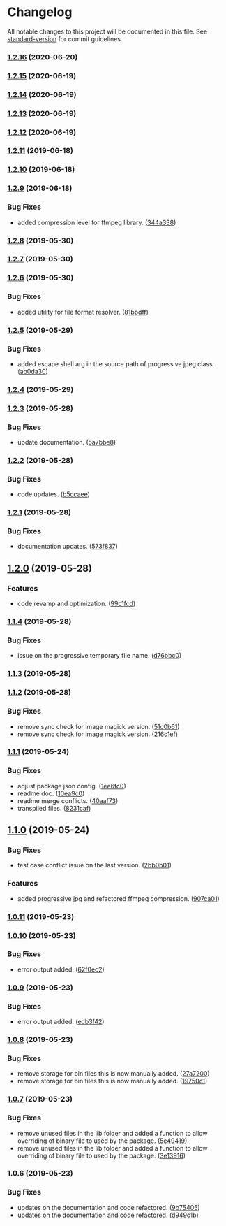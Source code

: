 # Changelog

All notable changes to this project will be documented in this file. See [standard-version](https://github.com/conventional-changelog/standard-version) for commit guidelines.

### [1.2.16](https://github.com/lorddashme/nodejs-image-squeezer/compare/v1.2.15...v1.2.16) (2020-06-20)



### [1.2.15](https://github.com/lorddashme/nodejs-image-squeezer/compare/v1.2.14...v1.2.15) (2020-06-19)



### [1.2.14](https://github.com/lorddashme/nodejs-image-squeezer/compare/v1.2.13...v1.2.14) (2020-06-19)



### [1.2.13](https://github.com/lorddashme/nodejs-image-squeezer/compare/v1.2.12...v1.2.13) (2020-06-19)



### [1.2.12](https://github.com/lorddashme/nodejs-image-squeezer/compare/v1.2.11...v1.2.12) (2020-06-19)



### [1.2.11](https://github.com/lorddashme/nodejs-image-squeezer/compare/v1.2.10...v1.2.11) (2019-06-18)



### [1.2.10](https://github.com/lorddashme/nodejs-image-squeezer/compare/v1.2.9...v1.2.10) (2019-06-18)



### [1.2.9](https://github.com/lorddashme/nodejs-image-squeezer/compare/v1.2.8...v1.2.9) (2019-06-18)


### Bug Fixes

* added compression level for ffmpeg library. ([344a338](https://github.com/lorddashme/nodejs-image-squeezer/commit/344a338))



### [1.2.8](https://github.com/lorddashme/nodejs-image-squeezer/compare/v1.2.7...v1.2.8) (2019-05-30)



### [1.2.7](https://github.com/lorddashme/nodejs-image-squeezer/compare/v1.2.6...v1.2.7) (2019-05-30)



### [1.2.6](https://github.com/lorddashme/nodejs-image-squeezer/compare/v1.2.5...v1.2.6) (2019-05-30)


### Bug Fixes

* added utility for file format resolver. ([81bbdff](https://github.com/lorddashme/nodejs-image-squeezer/commit/81bbdff))



### [1.2.5](https://github.com/lorddashme/nodejs-image-squeezer/compare/v1.2.4...v1.2.5) (2019-05-29)


### Bug Fixes

* added escape shell arg in the source path of progressive jpeg class. ([ab0da30](https://github.com/lorddashme/nodejs-image-squeezer/commit/ab0da30))



### [1.2.4](https://github.com/lorddashme/nodejs-image-squeezer/compare/v1.2.3...v1.2.4) (2019-05-29)



### [1.2.3](https://github.com/lorddashme/nodejs-image-squeezer/compare/v1.2.2...v1.2.3) (2019-05-28)


### Bug Fixes

* update documentation. ([5a7bbe8](https://github.com/lorddashme/nodejs-image-squeezer/commit/5a7bbe8))



### [1.2.2](https://github.com/lorddashme/nodejs-image-squeezer/compare/v1.2.1...v1.2.2) (2019-05-28)


### Bug Fixes

* code updates. ([b5ccaee](https://github.com/lorddashme/nodejs-image-squeezer/commit/b5ccaee))



### [1.2.1](https://github.com/lorddashme/nodejs-image-squeezer/compare/v1.2.0...v1.2.1) (2019-05-28)


### Bug Fixes

* documentation updates. ([573f837](https://github.com/lorddashme/nodejs-image-squeezer/commit/573f837))



## [1.2.0](https://github.com/lorddashme/nodejs-image-squeezer/compare/v1.1.4...v1.2.0) (2019-05-28)


### Features

* code revamp and optimization. ([99c1fcd](https://github.com/lorddashme/nodejs-image-squeezer/commit/99c1fcd))



### [1.1.4](https://github.com/lorddashme/nodejs-image-squeezer/compare/v1.1.3...v1.1.4) (2019-05-28)


### Bug Fixes

* issue on the progressive temporary file name. ([d76bbc0](https://github.com/lorddashme/nodejs-image-squeezer/commit/d76bbc0))



### [1.1.3](https://github.com/lorddashme/nodejs-image-squeezer/compare/v1.1.2...v1.1.3) (2019-05-28)



### [1.1.2](https://github.com/lorddashme/nodejs-image-squeezer/compare/v1.1.1...v1.1.2) (2019-05-28)


### Bug Fixes

* remove sync check for image magick version. ([51c0b61](https://github.com/lorddashme/nodejs-image-squeezer/commit/51c0b61))
* remove sync check for image magick version. ([216c1ef](https://github.com/lorddashme/nodejs-image-squeezer/commit/216c1ef))



### [1.1.1](https://github.com/lorddashme/nodejs-image-squeezer/compare/v1.1.0...v1.1.1) (2019-05-24)


### Bug Fixes

* adjust package json config. ([1ee6fc0](https://github.com/lorddashme/nodejs-image-squeezer/commit/1ee6fc0))
* readme doc. ([10ea9c0](https://github.com/lorddashme/nodejs-image-squeezer/commit/10ea9c0))
* readme merge conflicts. ([40aaf73](https://github.com/lorddashme/nodejs-image-squeezer/commit/40aaf73))
* transpiled files. ([8231caf](https://github.com/lorddashme/nodejs-image-squeezer/commit/8231caf))



## [1.1.0](https://github.com/lorddashme/nodejs-image-squeezer/compare/v1.0.11...v1.1.0) (2019-05-24)


### Bug Fixes

* test case conflict issue on the last version. ([2bb0b01](https://github.com/lorddashme/nodejs-image-squeezer/commit/2bb0b01))


### Features

* added progressive jpg and refactored ffmpeg compression. ([907ca01](https://github.com/lorddashme/nodejs-image-squeezer/commit/907ca01))



### [1.0.11](https://github.com/lorddashme/nodejs-image-squeezer/compare/v1.0.10...v1.0.11) (2019-05-23)



### [1.0.10](https://github.com/lorddashme/nodejs-image-squeezer/compare/v1.0.9...v1.0.10) (2019-05-23)


### Bug Fixes

* error output added. ([62f0ec2](https://github.com/lorddashme/nodejs-image-squeezer/commit/62f0ec2))



### [1.0.9](https://github.com/lorddashme/nodejs-image-squeezer/compare/v1.0.8...v1.0.9) (2019-05-23)


### Bug Fixes

* error output added. ([edb3f42](https://github.com/lorddashme/nodejs-image-squeezer/commit/edb3f42))



### [1.0.8](https://github.com/lorddashme/nodejs-image-squeezer/compare/v1.0.7...v1.0.8) (2019-05-23)


### Bug Fixes

* remove storage for bin files this is now manually added. ([27a7200](https://github.com/lorddashme/nodejs-image-squeezer/commit/27a7200))
* remove storage for bin files this is now manually added. ([19750c1](https://github.com/lorddashme/nodejs-image-squeezer/commit/19750c1))



### [1.0.7](https://github.com/lorddashme/nodejs-image-squeezer/compare/v1.0.6...v1.0.7) (2019-05-23)


### Bug Fixes

* remove unused files in the lib folder and added a function to allow overriding of binary file to used by the package. ([5e49419](https://github.com/lorddashme/nodejs-image-squeezer/commit/5e49419))
* remove unused files in the lib folder and added a function to allow overriding of binary file to used by the package. ([3e13916](https://github.com/lorddashme/nodejs-image-squeezer/commit/3e13916))



### 1.0.6 (2019-05-23)


### Bug Fixes

* updates on the documentation and code refactored. ([9b75405](https://github.com/lorddashme/nodejs-image-squeezer/commit/9b75405))
* updates on the documentation and code refactored. ([d949c1b](https://github.com/lorddashme/nodejs-image-squeezer/commit/d949c1b))

